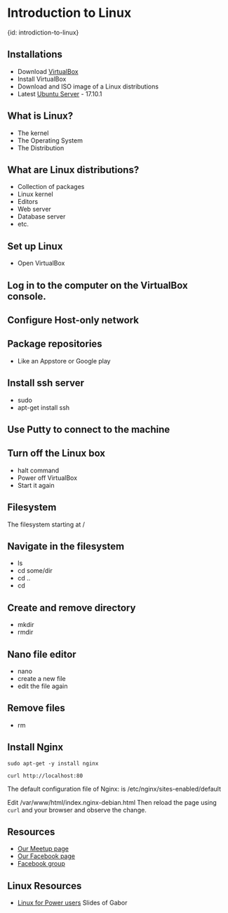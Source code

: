 # Introduction to Linux
{id: introdiction-to-linux}

## Installations

* Download [VirtualBox](https://www.virtualbox.org/)
* Install VirtualBox
* Download and ISO image of a Linux distributions 
* Latest [Ubuntu Server](https://www.ubuntu.com/download/server) - 17.10.1

## What is Linux?

* The kernel
* The Operating System
* The Distribution

## What are Linux distributions?

* Collection of packages
* Linux kernel
* Editors
* Web server
* Database server
* etc.

## Set up Linux

* Open VirtualBox

## Log in to the computer on the VirtualBox console.

## Configure Host-only network

## Package repositories

* Like an Appstore or Google play

## Install ssh server

* sudo
* apt-get install ssh

## Use Putty to connect to the machine


## Turn off the Linux box

* halt command
* Power off VirtualBox
* Start it again

## Filesystem

The filesystem starting at /

## Navigate in the filesystem

* ls
* cd some/dir
* cd ..
* cd

## Create and remove directory

* mkdir
* rmdir

## Nano file editor

* nano
* create a new file
* edit the file again

## Remove files

* rm

## Install Nginx

```
sudo apt-get -y install nginx
```

```
curl http://localhost:80
```

The default configuration file of Nginx: is /etc/nginx/sites-enabled/default

Edit /var/www/html/index.nginx-debian.html
Then reload the page using `curl` and your browser and observe the change.

## Resources

* [Our Meetup page](https://www.meetup.com/Code-Mavens/)
* [Our Facebook page](https://www.facebook.com/Devops.Workshops)
* [Facebook group](https://www.facebook.com/groups/188753948553382/)

## Linux Resources

* [Linux for Power users](https://code-maven.com/slides/linux/) Slides of Gabor

